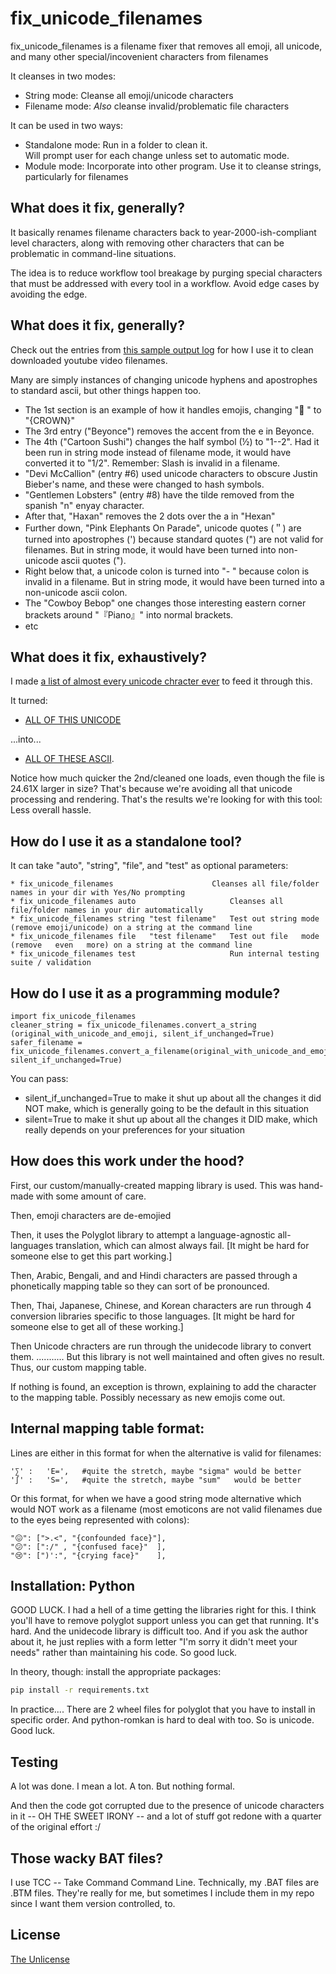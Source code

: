# fix_unicode_filenames

fix_unicode_filenames is a filename fixer that removes all emoji, all unicode, and many other special/incovenient characters from filenames

It cleanses in two modes:

*   String mode: Cleanse all emoji/unicode characters 
* Filename mode: *Also* cleanse invalid/problematic file characters

It can be used in two ways:

* Standalone mode: Run in a folder to clean it.  
                   Will prompt user for each change unless set to automatic mode.
* Module mode: Incorporate into other program. 
               Use it to cleanse strings, particularly for filenames


## What does it fix, generally?

It basically renames filename characters back to year-2000-ish-compliant level characters, along with removing other characters that can be problematic in command-line situations.

The idea is to reduce workflow tool breakage by purging special characters that must be addressed with every tool in a workflow. Avoid edge cases by avoiding the edge.


## What does it fix, generally?

Check out the entries from [this sample output log](https://raw.githubusercontent.com/ClaireCJS/fix_unicode_filenames/main/example-run-output.log) for how I use it to clean downloaded youtube video filenames.

Many are simply instances of changing unicode hyphens and apostrophes to standard ascii, but other things happen too.

* The 1st section is an example of how it handles emojis, changing "👑 " to "{CROWN}"
* The 3rd entry ("Beyonce")  removes the accent from the e in Beyonce. 
* The 4th ("Cartoon Sushi") changes the half symbol (½) to "1--2". Had it been run in string mode instead of filename mode, it would have converted it to "1/2". Remember: Slash is invalid in a filename.
* "Devi McCallion" (entry #6) used unicode characters to obscure Justin Bieber's name, and these were changed to hash symbols.
* "Gentlemen Lobsters" (entry #8) have the tilde removed from the spanish "n" enyay character.
* After that, "Haxan" removes the 2 dots over the a in "Hexan"
* Further down, "Pink Elephants On Parade", unicode quotes (＂) are turned into apostrophes (') because standard quotes (") are not valid for filenames. But in string mode, it would have been turned into non-unicode ascii quotes (").
* Right below that, a unicode colon is turned into "- " because colon is invalid in a filename. But in string mode, it would have been turned into a non-unicode ascii colon.
* The "Cowboy Bebop" one changes those interesting eastern corner brackets around "『Piano』" into normal brackets.
* etc
 

## What does it fix, exhaustively?

I made [a list of almost every unicode chracter ever]() to feed it through this.

It turned:

* [ALL OF THIS UNICODE](https://raw.githubusercontent.com/ClaireCJS/fix_unicode_filenames/main/testdata-generate-every-character-ever.out)

...into...

* [ALL OF THESE ASCII](https://raw.githubusercontent.com/ClaireCJS/fix_unicode_filenames/main/testdata-generate-every-character-ever.out.scrubbed.by.our.tool). 

Notice how much quicker the 2nd/cleaned one loads, even though the file is 24.61X larger in size? 
That's because we're avoiding all that unicode processing and rendering.
That's the results we're looking for with this tool: Less overall hassle.


## How do I use it as a standalone tool?

It can take "auto", "string", "file", and "test" as optional parameters:   

```    
* fix_unicode_filenames 	                 Cleanses all file/folder names in your dir with Yes/No prompting
* fix_unicode_filenames auto                     Cleanses all file/folder names in your dir automatically
* fix_unicode_filenames string "test filename"   Test out string mode (remove emoji/unicode) on a string at the command line
* fix_unicode_filenames file   "test filename"   Test out file   mode (remove   even   more) on a string at the command line
* fix_unicode_filenames test                     Run internal testing suite / validation
```

## How do I use it as a programming module?

```
import fix_unicode_filenames
cleaner_string = fix_unicode_filenames.convert_a_string  (original_with_unicode_and_emoji, silent_if_unchanged=True)
safer_filename = fix_unicode_filenames.convert_a_filename(original_with_unicode_and_emoji, silent_if_unchanged=True)     
```

You can pass: 

* silent_if_unchanged=True to make it shut up about all the changes it did NOT make, which is generally going to be the default in this situation
* silent=True              to make it shut up about all the changes it DID     make, which really depends on your preferences for  your situation


## How does this work under the hood?

First, our custom/manually-created mapping library is used.  This was hand-made with some amount of care.

Then, emoji characters are de-emojied

Then, it uses the Polyglot library to attempt a language-agnostic all-languages translation, which can almost always fail. [It might be hard for someone else to get this part working.]

Then, Arabic, Bengali, and and Hindi characters are passed through a phonetically mapping table so they can sort of be pronounced.

Then, Thai, Japanese, Chinese, and Korean characters are run through 4 conversion libraries specific to those languages. [It might be hard for someone else to get all of these working.]

Then Unicode chracters are run through the unidecode library to convert them. ........... But this library is not well maintained and often gives no result. Thus, our custom mapping table. 

If nothing is found, an exception is thrown, explaining to add the character to the mapping table. Possibly necessary as new emojis come out.



## Internal mapping table format:

Lines are either in this format for when the alternative is valid for filenames:

    '∑' :   'E=',   #quite the stretch, maybe "sigma" would be better
    '∫' :   'S=',   #quite the stretch, maybe "sum"   would be better

Or this format, for when we have a good string mode alternative which would NOT work as a filename (most emoticons are not valid filenames due to the eyes being represented with colons):

    "😖": [">.<", "{confounded face}"],
    "😕": [":/" , "{confused face}"  ],
    "😢": [")':", "{crying face}"    ],


## Installation: Python


GOOD LUCK. I had a hell of a time getting the libraries right for this. I think you'll have to remove polyglot support unless you can get that running. It's hard. And the unidecode library is difficult too. And if you ask the author about it, he just replies with a form letter "I'm sorry it didn't meet your needs" rather than maintaining his code. So good luck.

In theory, though: install the appropriate packages:

```bash
pip install -r requirements.txt
```

In practice.... There are 2 wheel files for polyglot that you have to install in specific order. And python-romkan is hard to deal with too. So is unicode. Good luck.


## Testing

A lot was done. I mean a lot. A ton. But nothing formal.

And then the code got corrupted due to the presence of unicode characters in it -- OH THE SWEET IRONY -- and a lot of stuff got redone with a quarter of the original effort :/


## Those wacky BAT files?

I use TCC -- Take Command Command Line.
Technically, my .BAT files are .BTM files.
They're really for me, but sometimes I include them in my repo since I want them version controlled, to.

## License

[The Unlicense](https://choosealicense.com/licenses/unlicense/)

